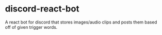 # discord-react-bot
A react bot for discord that stores images/audio clips and posts them based off of given trigger words.
